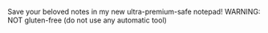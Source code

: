 Save your beloved notes in my new ultra-premium-safe notepad! WARNING: NOT gluten-free (do not use any automatic tool)